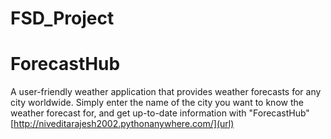 # FSD_Project
# ForecastHub
A user-friendly weather application that provides weather forecasts for any city worldwide. Simply enter the name of the city you want to know the weather forecast for, and get up-to-date information with "ForecastHub"
[http://niveditarajesh2002.pythonanywhere.com/](url)
